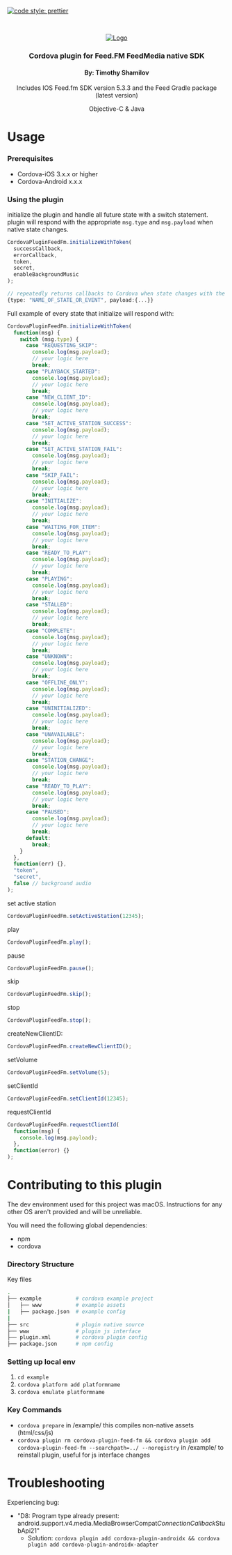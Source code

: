 <!-- PROJECT SHIELDS -->

[![code style: prettier](https://img.shields.io/badge/code_style-prettier-ff69b4.svg?style=flat-square)](https://github.com/prettier/prettier)

<!-- PROJECT LOGO -->
<br />
<p align="center">
  <a href="#">
    <img src="https://feed.fm/images/feedfm-logo-greyred.png" alt="Logo">
  </a>
  <h3 align="center">Cordova plugin for Feed.FM FeedMedia native SDK</h2>
  <h4 align="center">By: Timothy Shamilov</h4>
  <p align="center">
    Includes IOS Feed.fm SDK version 5.3.3 and the Feed Gradle package (latest version)
  </p>
    <p align="center">
    Objective-C & Java
  </p>
</p>

# Usage

### Prerequisites

- Cordova-iOS 3.x.x or higher
- Cordova-Android x.x.x

### Using the plugin

initialize the plugin and handle all future state with a switch statement.
plugin will respond with the appropriate `msg.type` and `msg.payload` when native state changes.

```typescript
CordovaPluginFeedFm.initializeWithToken(
  successCallback,
  errorCallback,
  token,
  secret,
  enableBackgroundMusic
);

// repeatedly returns callbacks to Cordova when state changes with the following Object shape
{type: "NAME_OF_STATE_OR_EVENT", payload:{...}}
```

Full example of every state that initialize will respond with:

```typescript
CordovaPluginFeedFm.initializeWithToken(
  function(msg) {
    switch (msg.type) {
      case "REQUESTING_SKIP":
        console.log(msg.payload);
        // your logic here
        break;
      case "PLAYBACK_STARTED":
        console.log(msg.payload);
        // your logic here
        break;
      case "NEW_CLIENT_ID":
        console.log(msg.payload);
        // your logic here
        break;
      case "SET_ACTIVE_STATION_SUCCESS":
        console.log(msg.payload);
        // your logic here
        break;
      case "SET_ACTIVE_STATION_FAIL":
        console.log(msg.payload);
        // your logic here
        break;
      case "SKIP_FAIL":
        console.log(msg.payload);
        // your logic here
        break;
      case "INITIALIZE":
        console.log(msg.payload);
        // your logic here
        break;
      case "WAITING_FOR_ITEM":
        console.log(msg.payload);
        // your logic here
        break;
      case "READY_TO_PLAY":
        console.log(msg.payload);
        // your logic here
        break;
      case "PLAYING":
        console.log(msg.payload);
        // your logic here
        break;
      case "STALLED":
        console.log(msg.payload);
        // your logic here
        break;
      case "COMPLETE":
        console.log(msg.payload);
        // your logic here
        break;
      case "UNKNOWN":
        console.log(msg.payload);
        // your logic here
        break;
      case "OFFLINE_ONLY":
        console.log(msg.payload);
        // your logic here
        break;
      case "UNINITIALIZED":
        console.log(msg.payload);
        // your logic here
        break;
      case "UNAVAILABLE":
        console.log(msg.payload);
        // your logic here
        break;
      case "STATION_CHANGE":
        console.log(msg.payload);
        // your logic here
        break;
      case "READY_TO_PLAY":
        console.log(msg.payload);
        // your logic here
        break;
      case "PAUSED":
        console.log(msg.payload);
        // your logic here
        break;
      default:
        break;
    }
  },
  function(err) {},
  "token",
  "secret",
  false // background audio
);
```

set active station

```typescript
CordovaPluginFeedFm.setActiveStation(12345);
```

play

```typescript
CordovaPluginFeedFm.play();
```

pause

```typescript
CordovaPluginFeedFm.pause();
```

skip

```typescript
CordovaPluginFeedFm.skip();
```

stop

```typescript
CordovaPluginFeedFm.stop();
```

createNewClientID:

```typescript
CordovaPluginFeedFm.createNewClientID();
```

setVolume

```typescript
CordovaPluginFeedFm.setVolume(5);
```

setClientId

```typescript
CordovaPluginFeedFm.setClientId(12345);
```

requestClientId

```typescript
CordovaPluginFeedFm.requestClientId(
  function(msg) {
    console.log(msg.payload);
  },
  function(error) {}
);
```

# Contributing to this plugin

The dev environment used for this project was macOS. Instructions for any other OS aren't provided and will be unreliable.

You will need the following global dependencies:

- npm
- cordova

### Directory Structure

Key files

```sh
.
├── example           # cordova example project
│   ├── www           # example assets
|   ├── package.json  # example config
|
├── src               # plugin native source
├── www               # plugin js interface
├── plugin.xml        # cordova plugin config
├── package.json      # npm config
```

### Setting up local env

1. `cd example`
2. `cordova platform add platformname`
3. `cordova emulate platformname`

### Key Commands

- `cordova prepare` in /example/ this compiles non-native assets (html/css/js)
- `cordova plugin rm cordova-plugin-feed-fm && cordova plugin add cordova-plugin-feed-fm --searchpath=../ --noregistry` in /example/ to reinstall plugin, useful for js interface changes

<!-- MARKDOWN LINKS & IMAGES -->

[product-screenshot]: https://raw.githubusercontent.com/othneildrew/Best-README-Template/master/screenshot.png

# Troubleshooting
Experiencing bug:
- "D8: Program type already present: android.support.v4.media.MediaBrowserCompat$ConnectionCallback$StubApi21"
  - Solution: `cordova plugin add cordova-plugin-androidx && cordova plugin add cordova-plugin-androidx-adapter`
